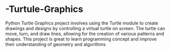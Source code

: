 # -Turtule-Graphics
 Python Turtle Graphics project involves using the Turtle module to create drawings and designs by controlling a virtual turtle on screen. The turtle can move, turn, and draw lines, allowing for the creation of various patterns and shapes. This project is great  to learn programming concept and improve their understanding of geometry and algorithms
